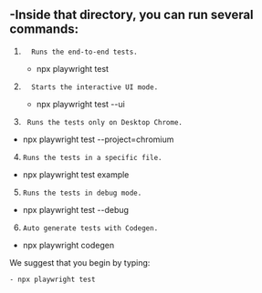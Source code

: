 ## -Inside that directory, you can run several commands:

1.       Runs the end-to-end tests.
   - npx playwright test

2.       Starts the interactive UI mode.   
   - npx playwright test --ui

3.      Runs the tests only on Desktop Chrome.
  - npx playwright test --project=chromium

4.     Runs the tests in a specific file.
  - npx playwright test example

5.     Runs the tests in debug mode.
  - npx playwright test --debug
    
6.     Auto generate tests with Codegen.
  - npx playwright codegen


We suggest that you begin by typing:

    - npx playwright test